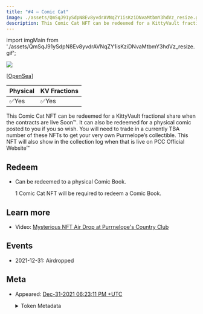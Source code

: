 ```yaml
---
title: "#4 – Comic Cat"
image: ./assets/QmSqJ91ySdpN8Ev8yvdrAVNqZY1isKziDNvaMtbmY3hdVz_resize.gif
description: This Comic Cat NFT can be redeemed for a KittyVault fractional share or redeem a physical comic book.
---
```


import imgMain from './assets/QmSqJ91ySdpN8Ev8yvdrAVNqZY1isKziDNvaMtbmY3hdVz_resize.gif';

[<img src={imgMain} className="wikiPostHeadImgR" />](https://ipfs.io/ipfs/QmSqJ91ySdpN8Ev8yvdrAVNqZY1isKziDNvaMtbmY3hdVz)

[[OpenSea](https://opensea.io/assets/0xda7d42b6167f1497346d7b2336a6d7a603026db1/3)]

| Physical | KV Fractions |
| -------- | ------------ |
| ✅Yes    | ✅Yes        |

This Comic Cat NFT can be redeemed for a KittyVault fractional share when the contracts are live Soon™. It can also be redeemed for a physical comic posted to you if you so wish. You will need to trade in a currently TBA number of these NFTs to get your very own Purrnelope’s collectible. This NFT will also show in the collection log when that is live on PCC Official Website™

## Redeem

- Can be redeemed to a physical Comic Book.

  1 Comic Cat NFT will be required to redeem a Comic Book.

## Learn more

- Video: [Mysterious NFT Air Drop at Purrnelope's Country Club](/posts/explained/202201-mysterious-nft)

## Events

- 2021-12-31: Airdropped

## Meta

- Appeared: [Dec-31-2021 06:23:11 PM +UTC](https://etherscan.io/tx/0x294f451402e0c930868171481a4ffb7f45352422a5b32626b509416a16d49cea)

  <details><summary>Token Metadata</summary>

  ```json title="ipfs://QmYKPHnSJQDczL6A7sB5eYD2JCtcyQ5ujrXJxES84vXtii"
  {
    "name": "#4 – Comic Cat",
    "description": "This Comic Cat NFT can be redeemed for a KittyVault fractional share when the contracts are live Soon™. It can also be redeemed for a physical comic posted to you if you so wish. You will need to trade in a currently TBA number of these NFTs to get your very own Purrnelope’s collectible. This NFT will also show in the collection log when that is live on our website™",
    "image": "ipfs://QmSqJ91ySdpN8Ev8yvdrAVNqZY1isKziDNvaMtbmY3hdVz",
    "attributes": {
      "ID": "4",
      "Type": "Comic",
      "Artist": "1rregularCharlie",
      "Kitty Bank": "Yes",
      "Physical": "Yes",
      "Companion": "No",
      "Year": "1"
    }
  }
  ```

  </details>
